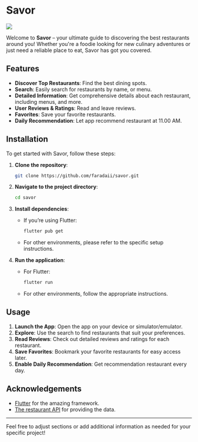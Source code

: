 # Savor

![](https://github.com/Faradaii/savor/blob/mainv3/assets/demo.gif)

Welcome to **Savor** – your ultimate guide to discovering the best restaurants around you! Whether you're a foodie looking for new culinary adventures or just need a reliable place to eat, Savor has got you covered.

## Features

- **Discover Top Restaurants**: Find the best dining spots.
- **Search**: Easily search for restaurants by name, or menu.
- **Detailed Information**: Get comprehensive details about each restaurant, including menus, and more.
- **User Reviews & Ratings**: Read and leave reviews.
- **Favorites**: Save your favorite restaurants.
- **Daily Recommendation**: Let app recommend restaurant at 11.00 AM.

## Installation

To get started with Savor, follow these steps:

1. **Clone the repository**:
   ```sh
   git clone https://github.com/faradaii/savor.git
   ```

2. **Navigate to the project directory**:
   ```sh
   cd savor
   ```

3. **Install dependencies**:
   - If you’re using Flutter:
     ```sh
     flutter pub get
     ```
   - For other environments, please refer to the specific setup instructions.

4. **Run the application**:
   - For Flutter:
     ```sh
     flutter run
     ```
   - For other environments, follow the appropriate instructions.

## Usage

1. **Launch the App**: Open the app on your device or simulator/emulator.
2. **Explore**: Use the search to find restaurants that suit your preferences.
3. **Read Reviews**: Check out detailed reviews and ratings for each restaurant.
4. **Save Favorites**: Bookmark your favorite restaurants for easy access later.
4. **Enable Daily Recommendation**: Get recommendation restaurant every day.

## Acknowledgements

- [Flutter](https://flutter.dev) for the amazing framework.
- [The restaurant API](https://restaurant-api.dicoding.dev) for providing the data.

---

Feel free to adjust sections or add additional information as needed for your specific project!